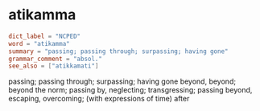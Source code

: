 # atikamma

``` toml
dict_label = "NCPED"
word = "atikamma"
summary = "passing; passing through; surpassing; having gone"
grammar_comment = "absol."
see_also = ["atikkamati"]
```

passing; passing through; surpassing; having gone beyond, beyond; beyond the norm; passing by, neglecting; transgressing; passing beyond, escaping, overcoming; (with expressions of time) after

